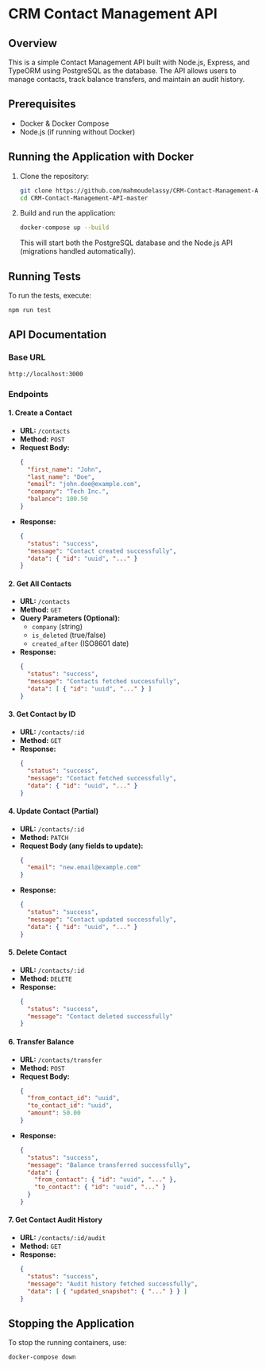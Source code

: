 # CRM Contact Management API

## Overview
This is a simple Contact Management API built with Node.js, Express, and TypeORM using PostgreSQL as the database. The API allows users to manage contacts, track balance transfers, and maintain an audit history.

## Prerequisites
- Docker & Docker Compose
- Node.js (if running without Docker)

## Running the Application with Docker
1. Clone the repository:
   ```sh
   git clone https://github.com/mahmoudelassy/CRM-Contact-Management-API.git
   cd CRM-Contact-Management-API-master
   ```
2. Build and run the application:
   ```sh
   docker-compose up --build
   ```
   This will start both the PostgreSQL database and the Node.js API (migrations handled automatically).

## Running Tests
To run the tests, execute:
```sh
npm run test
```

## API Documentation
### Base URL
```
http://localhost:3000
```

### Endpoints

#### 1. Create a Contact
- **URL:** `/contacts`
- **Method:** `POST`
- **Request Body:**
  ```json
  {
    "first_name": "John",
    "last_name": "Doe",
    "email": "john.doe@example.com",
    "company": "Tech Inc.",
    "balance": 100.50
  }
  ```
- **Response:**
  ```json
  {
    "status": "success",
    "message": "Contact created successfully",
    "data": { "id": "uuid", "..." }
  }
  ```

#### 2. Get All Contacts
- **URL:** `/contacts`
- **Method:** `GET`
- **Query Parameters (Optional):**
  - `company` (string)
  - `is_deleted` (true/false)
  - `created_after` (ISO8601 date)
- **Response:**
  ```json
  {
    "status": "success",
    "message": "Contacts fetched successfully",
    "data": [ { "id": "uuid", "..." } ]
  }
  ```

#### 3. Get Contact by ID
- **URL:** `/contacts/:id`
- **Method:** `GET`
- **Response:**
  ```json
  {
    "status": "success",
    "message": "Contact fetched successfully",
    "data": { "id": "uuid", "..." }
  }
  ```

#### 4. Update Contact (Partial)
- **URL:** `/contacts/:id`
- **Method:** `PATCH`
- **Request Body (any fields to update):**
  ```json
  {
    "email": "new.email@example.com"
  }
  ```
- **Response:**
  ```json
  {
    "status": "success",
    "message": "Contact updated successfully",
    "data": { "id": "uuid", "..." }
  }
  ```

#### 5. Delete Contact
- **URL:** `/contacts/:id`
- **Method:** `DELETE`
- **Response:**
  ```json
  {
    "status": "success",
    "message": "Contact deleted successfully"
  }
  ```

#### 6. Transfer Balance
- **URL:** `/contacts/transfer`
- **Method:** `POST`
- **Request Body:**
  ```json
  {
    "from_contact_id": "uuid",
    "to_contact_id": "uuid",
    "amount": 50.00
  }
  ```
- **Response:**
  ```json
  {
    "status": "success",
    "message": "Balance transferred successfully",
    "data": {
      "from_contact": { "id": "uuid", "..." },
      "to_contact": { "id": "uuid", "..." }
    }
  }
  ```

#### 7. Get Contact Audit History
- **URL:** `/contacts/:id/audit`
- **Method:** `GET`
- **Response:**
  ```json
  {
    "status": "success",
    "message": "Audit history fetched successfully",
    "data": [ { "updated_snapshot": { "..." } } ]
  }
  ```

## Stopping the Application
To stop the running containers, use:
```sh
docker-compose down
```


